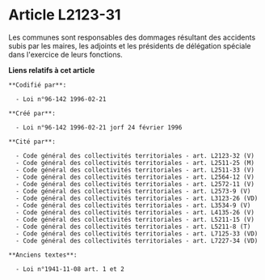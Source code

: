 # Article L2123-31

Les communes sont responsables des dommages résultant des accidents subis par les maires, les adjoints et les présidents de
délégation spéciale dans l'exercice de leurs fonctions.

**Liens relatifs à cet article**

	**Codifié par**:

	  - Loi n°96-142 1996-02-21

	**Créé par**:

	  - Loi n°96-142 1996-02-21 jorf 24 février 1996

	**Cité par**:

	  - Code général des collectivités territoriales - art. L2123-32 (V)
	  - Code général des collectivités territoriales - art. L2511-25 (M)
	  - Code général des collectivités territoriales - art. L2511-33 (V)
	  - Code général des collectivités territoriales - art. L2564-12 (V)
	  - Code général des collectivités territoriales - art. L2572-11 (V)
	  - Code général des collectivités territoriales - art. L2573-9 (V)
	  - Code général des collectivités territoriales - art. L3123-26 (VD)
	  - Code général des collectivités territoriales - art. L3534-9 (V)
	  - Code général des collectivités territoriales - art. L4135-26 (V)
	  - Code général des collectivités territoriales - art. L5211-15 (V)
	  - Code général des collectivités territoriales - art. L5211-8 (T)
	  - Code général des collectivités territoriales - art. L7125-33 (VD)
	  - Code général des collectivités territoriales - art. L7227-34 (VD)

	**Anciens textes**:

	  - Loi n°1941-11-08 art. 1 et 2
